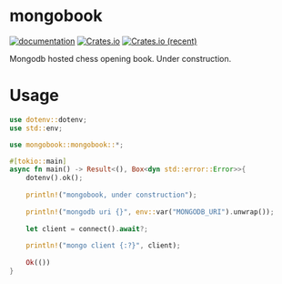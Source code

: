 # mongobook

[![documentation](https://docs.rs/mongobook/badge.svg)](https://docs.rs/mongobook) [![Crates.io](https://img.shields.io/crates/v/mongobook.svg)](https://crates.io/crates/mongobook) [![Crates.io (recent)](https://img.shields.io/crates/dr/mongobook)](https://crates.io/crates/mongobook)

Mongodb hosted chess opening book. Under construction.

# Usage

```rust
use dotenv::dotenv;
use std::env;

use mongobook::mongobook::*;

#[tokio::main]
async fn main() -> Result<(), Box<dyn std::error::Error>>{
	dotenv().ok();
	
	println!("mongobook, under construction");
	
	println!("mongodb uri {}", env::var("MONGODB_URI").unwrap());
	
	let client = connect().await?;
	
	println!("mongo client {:?}", client);
	
	Ok(())
}

```


